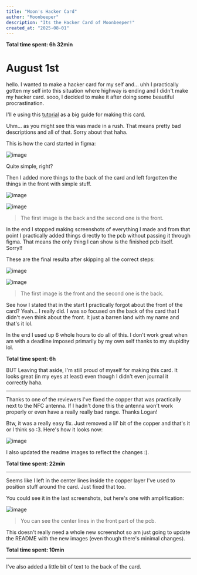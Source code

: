 ```yaml
---
title: "Moon's Hacker Card"
author: "Moonbeeper"
description: "Its the Hacker Card of Moonbeeper!"
created_at: "2025-08-01"
---
```


**Total time spent: 6h 32min**

# August 1st

hello. I wanted to make a hacker card for my self and... uhh I practically gotten my self into this situation where highway is ending and I didn't make my hacker card. sooo, I decided to make it after doing some beautiful procrastination.

I'll e using this [tutorial](https://jams.hackclub.com/jam/hacker-card) as a big guide for making this card.

Uhm... as you might see this was made in a rush. That means pretty bad descriptions and all of that. Sorry about that haha.

This is how the card started in figma:

![image](.github/images/1.png)

Quite simple, right?

Then I added more things to the back of the card and left forgotten the things in the front with simple stuff.

![image](.github/images/2.png)

![image](.github/images/3.png)
> The first image is the back and the second one is the front.

In the end I stopped making screenshots of everything I made and from that point I practically added things directly to the pcb without passing it through figma. That means the only thing I can show is the finished pcb itself. Sorry!!

These are the final resulta after skipping all the correct steps:

![image](.github/images/4.png)

![image](.github/images/5.png)
> The first image is the front and the second one is the back.

See how I stated that in the start I practically forgot about the front of the card? Yeah... I really did. I was so focused on the back of the card that I didn't even think about the front. It just a barren land with my name and that's it lol.

In the end I used up 6 whole hours to do all of this. I don't work great when am with a deadline imposed primarily by my own self thanks to my stupidity lol.

**Total time spent: 6h**

BUT Leaving that aside, I'm still proud of myself for making this card. It looks great (in my eyes at least) even though I didn't even journal it correctly haha.

---

Thanks to one of the reviewers I've fixed the copper that was practically next to the NFC antenna. If I hadn't done this the antenna won't work properly or even have a really really bad range. Thanks Logan!

Btw, it was a really easy fix. Just removed a lil' bit of the copper and that's it or I think so :3. Here's how it looks now:

![image](.github/images/6.png)

I also updated the readme images to reflect the changes :).

**Total time spent: 22min**

---

Seems like I left in the center lines inside the copper layer I've used to position stuff around the card. Just fixed that too.

You could see it in the last screenshots, but here's one with amplification:

![image](.github/images/10.png)
> You can see the center lines in the front part of the pcb.

This doesn't really need a whole new screenshot so am just going to update the README with the new images (even though there's minimal changes).

**Total time spent: 10min**

---

I've also added a little bit of text to the back of the card.
